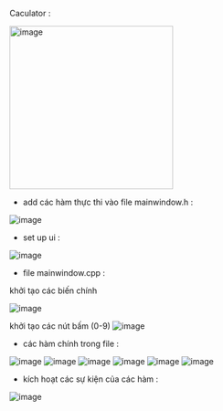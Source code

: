 Caculator :

<img width="286" alt="image" src="https://github.com/user-attachments/assets/e2f2237f-5cf5-4edb-8590-796a5207b24b">

* add các hàm thực thi vào file  mainwindow.h :

![image](https://github.com/user-attachments/assets/c18a40e1-5960-48f5-a73c-0a7febcdbac5)

* set up ui :

![image](https://github.com/user-attachments/assets/ff0065b2-ab98-4978-96eb-09e16e1654d9)

* file mainwindow.cpp :

khởi tạo các biến chính

![image](https://github.com/user-attachments/assets/49192999-ed41-4571-a14e-fcb01a5b6c20)

khởi tạo các nút bấm (0-9)
![image](https://github.com/user-attachments/assets/34ba4d68-29b4-48d8-a12d-45e141c4b19f)

* các hàm chính trong file :

![image](https://github.com/user-attachments/assets/c06d3dee-c2ee-40d8-bb85-90e04f3ae835)
![image](https://github.com/user-attachments/assets/82a3fa84-35d3-4e45-a750-f4f0b6b1e9c5)
![image](https://github.com/user-attachments/assets/9e54f325-1d1a-4037-ad45-f76434fe04df)
![image](https://github.com/user-attachments/assets/a0e4bb07-5bf9-4297-8a01-9403644d837c)
![image](https://github.com/user-attachments/assets/87cee27b-7c5d-4786-841e-0937eb6e5119)
![image](https://github.com/user-attachments/assets/a5c773ae-f26a-4225-86e5-461d2f856367)

* kích hoạt các sự kiện của các hàm :

![image](https://github.com/user-attachments/assets/42245749-38b6-451c-bc47-a3be345119c4)







